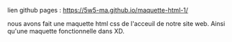 lien github pages : https://5w5-ma.github.io/maquette-html-1/

nous avons fait une maquette html css de l'acceuil de notre site web.
Ainsi qu'une maquette fonctionnelle dans XD.
